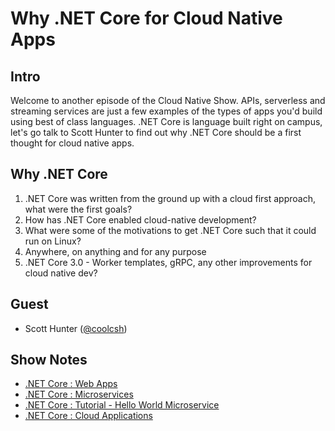 # Why .NET Core for Cloud Native Apps

## Intro

Welcome to another episode of the Cloud Native Show. APIs, serverless and streaming services are just a few examples of the types of apps you'd build using best of class languages.  .NET Core is language built right on campus, let's go talk to Scott Hunter to find out why .NET Core should be a first thought for cloud native apps.

## Why .NET Core

1. .NET Core was written from the ground up with a cloud first approach, what were the first goals?
2. How has .NET Core enabled cloud-native development?
3. What were some of the motivations to get .NET Core such that it could run on Linux?
4. Anywhere, on anything and for any purpose
5. .NET Core 3.0 - Worker templates, gRPC, any other improvements for cloud native dev?

## Guest

* Scott Hunter ([@coolcsh](https://twitter.com/coolcsh))

## Show Notes

* [.NET Core : Web Apps](https://dotnet.microsoft.com/apps/aspnet?WT.mc_id=cloudnativeshow-github-shboyer)
* [.NET Core : Microservices](https://dotnet.microsoft.com/apps/aspnet/microservices?WT.mc_id=cloudnativeshow-github-shboyer)
* [.NET Core : Tutorial - Hello World Microservice](https://dotnet.microsoft.com/learn/web/aspnet-microservice-tutorial/intro?WT.mc_id=cloudnativeshow-github-shboyer)
* [.NET Core : Cloud Applications](https://dotnet.microsoft.com/apps/cloud?WT.mc_id=cloudnativeshow-github-shboyer)

